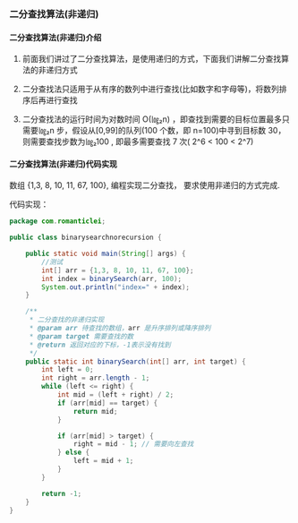 ### 二分查找算法(非递归)

#### 二分查找算法(非递归)介绍

1) 前面我们讲过了二分查找算法，是使用递归的方式，下面我们讲解二分查找算法的非递归方式 

2) 二分查找法只适用于从有序的数列中进行查找(比如数字和字母等)，将数列排序后再进行查找 

3) 二分查找法的运行时间为对数时间 O(㏒₂n) ，即查找到需要的目标位置最多只需要㏒₂n 步，假设从[0,99]的队列(100 个数，即 n=100)中寻到目标数 30，则需要查找步数为㏒₂100 , 即最多需要查找 7 次( 2^6 < 100 < 2^7) 

#### 二分查找算法(非递归)代码实现 

数组 {1,3, 8, 10, 11, 67, 100}, 编程实现二分查找， 要求使用非递归的方式完成. 

代码实现：

```java
package com.romanticlei;

public class binarysearchnorecursion {

    public static void main(String[] args) {
        //测试
        int[] arr = {1,3, 8, 10, 11, 67, 100};
        int index = binarySearch(arr, 100);
        System.out.println("index=" + index);
    }

    /**
     * 二分查找的非递归实现
     * @param arr 待查找的数组，arr 是升序排列或降序排列
     * @param target 需要查找的数
     * @return 返回对应的下标，-1表示没有找到
     */
    public static int binarySearch(int[] arr, int target) {
        int left = 0;
        int right = arr.length - 1;
        while (left <= right) {
            int mid = (left + right) / 2;
            if (arr[mid] == target) {
                return mid;
            }

            if (arr[mid] > target) {
                right = mid - 1; // 需要向左查找
            } else {
                left = mid + 1;
            }
        }

        return -1;
    }
}
```






